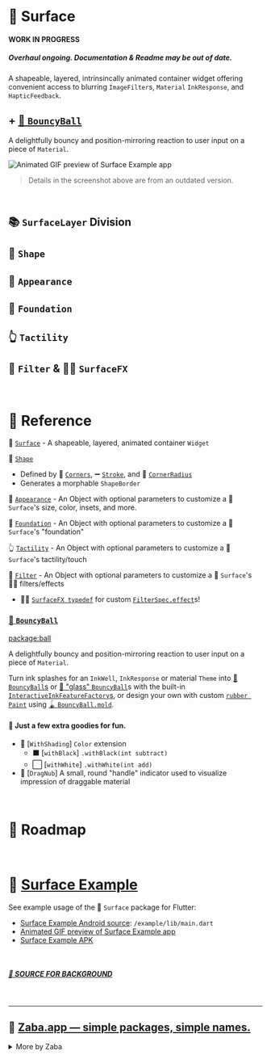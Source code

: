 # 🌟 Surface
#### **WORK IN PROGRESS**
##### **Overhaul ongoing. Documentation & Readme may be out of date.**

A shapeable, layered, intrinsincally animated container widget offering convenient
access to blurring `ImageFilter`s, `Material` `InkResponse`, and `HapticFeedback`.

## + [🏓 `BouncyBall`](https://pub.dev/packages/ball 'pub.dev: ball')
A delightfully bouncy and position-mirroring reaction to user input on a piece of `Material`.

![Animated GIF preview of Surface Example app](https://github.com/Zabadam/surface/blob/main/doc/Surface-Example.gif?raw=true)
> Details in the screenshot above are from an outdated version.

&nbsp;

## 📚 `SurfaceLayer` Division

## 🔰 `Shape`

## 🎨 `Appearance`

## 🔲 `Foundation`

## 👆 `Tactility`

## 🔬 `Filter` & 🤹‍♂️ `SurfaceFX`

&nbsp;

# 📖 Reference
🌟 [`Surface`](https://pub.dev/documentation/surface/latest/surface/Surface-class.html) -
A shapeable, layered, animated container `Widget`

🔰 [`Shape`](https://pub.dev/documentation/surface/latest/surface/Shape-class.html)
- Defined by 📐 [`Corners`](https://pub.dev/documentation/surface/latest/surface/Corners-class.html),
  ➖ [`Stroke`](https://pub.dev/documentation/surface/latest/surface/Stroke-class.html), and
  🔘 [`CornerRadius`](https://pub.dev/documentation/surface/latest/surface/CornerRadius-class.html)
- Generates a morphable `ShapeBorder`

🎨 [`Appearance`](https://pub.dev/documentation/surface/latest/surface/Appearance-class.html) -
An Object with optional parameters to customize a 🌟 `Surface`'s size, color, insets, and more.

🔲 [`Foundation`](https://pub.dev/documentation/surface/latest/surface/Foundation-class.html) -
An Object with optional parameters to customize a 🌟 `Surface`'s "foundation"

👆 [`Tactility`](https://pub.dev/documentation/surface/latest/surface/Tactility-class.html) -
An Object with optional parameters to customize a 🌟 `Surface`'s tactility/touch

🔬 [`Filter`](https://pub.dev/documentation/surface/latest/surface/Filter-class.html) -
An Object with optional parameters to customize a 🌟 `Surface`'s 🤹‍♂️ filters/effects
- 🤹‍♂️ [`SurfaceFX typedef`](https://pub.dev/documentation/surface/latest/surface/SurfaceFX.html) for custom [`FilterSpec.effect`](https://pub.dev/documentation/surface/latest/surface/Filter/effect.html)s!

### [🏓 `BouncyBall`](https://pub.dev/documentation/ball/latest/ball/BouncyBall-class.html)
[package:ball](https://pub.dev/packages/ball)

A delightfully bouncy and position-mirroring reaction to user input on a piece of `Material`.

Turn ink splashes for an `InkWell`, `InkResponse` or material `Theme` into
[🏓 `BouncyBall`s](https://pub.dev/documentation/ball/latest/ball/BouncyBall/splashFactory-constant.html)
or [🔮 "glass" `BouncyBall`](https://pub.dev/documentation/ball/latest/ball/BouncyBall/marbleFactory-constant.html 'BouncyBall.marbleFactory')s
with the built-in [`InteractiveInkFeatureFactory`s](https://api.flutter.dev/flutter/material/InteractiveInkFeatureFactory-class.html 'Flutter API: InteractiveInkFeatureFactory'),
or design your own with custom [`rubber Paint`](https://pub.dev/documentation/ball/latest/ball/BouncyBall/mold.html 'BouncyBall.mold(Paint rubber)')
using [🪀 `BouncyBall.mold`](https://pub.dev/documentation/ball/latest/ball/BouncyBall/mold.html 'BouncyBall.mold').

#### 🎊 Just a few extra goodies for fun.
- 🔦 [`WithShading`] `Color` extension
   - ⬛ [`withBlack`] `.withBlack(int subtract)`
   - ⬜ [`withWhite`] `.withWhite(int add)`
- 🤚 [`DragNub`] A small, round "handle" indicator used to visualize impression of draggable material

&nbsp;

# 🌇 Roadmap

&nbsp;

# 🌟 [Surface Example](https://github.com/Zabadam/surface/tree/main/example)
See example usage of the 🌟 `Surface` package for Flutter:
- [Surface Example Android source](https://github.com/Zabadam/surface/tree/main/example/lib/main.dart): `/example/lib/main.dart`
- [Animated GIF preview of Surface Example app](https://github.com/Zabadam/surface/blob/main/doc/Surface-Example.gif?raw=true)
- [Surface Example APK](https://github.com/Zabadam/surface/tree/main/example/build/app/outputs/flutter-apk/app-release.apk)

&nbsp;

##### [**🔗 SOURCE FOR BACKGROUND**](https://apod.nasa.gov/apod/image/2102/rosette_goldman_2500.jpg "Don Goldman via NASA APOD")

<br />

---

## 🐸 [Zaba.app ― simple packages, simple names.](https://pub.dev/publishers/zaba.app/packages 'Other Flutter packages published by Zaba.app')

<details>
<summary>More by Zaba</summary>

### Widgets to wrap other widgets
- ## 🕹️ [xl](https://pub.dev/packages/xl 'implement accelerometer-fueled interactions with a layering paradigm')
- ## 🌈 [foil](https://pub.dev/packages/foil 'implement accelerometer-reactive gradients in a cinch')
- ## 📜 [curtains](https://pub.dev/packages/curtains 'provide animated shadow decorations for a scrollable to allude to unrevealed content')
---
### Container widget that wraps many functionalities
- ## 🌟 [surface](https://pub.dev/packages/surface 'animated, morphing container with specs for Shape, Appearance, Filter, Tactility')
---
### Non-square `IconToo` + ext. `IconUtils` on `Icon`
- ## 🙋‍♂️ [icon](https://pub.dev/packages/icon 'An extended Icon \"too\" for those that are not actually square, plus shadows support + IconUtils')
---
### Side-kick companions, work great alone & employed above
- ## 🏓 [ball](https://pub.dev/packages/ball 'a bouncy, position-mirroring splash factory that\'s totally customizable')
- ## 👥 [shadows](https://pub.dev/packages/shadows 'convert a double-based \`elevation\` + BoxShadow and List\<BoxShadow\> extensions')
</details>
